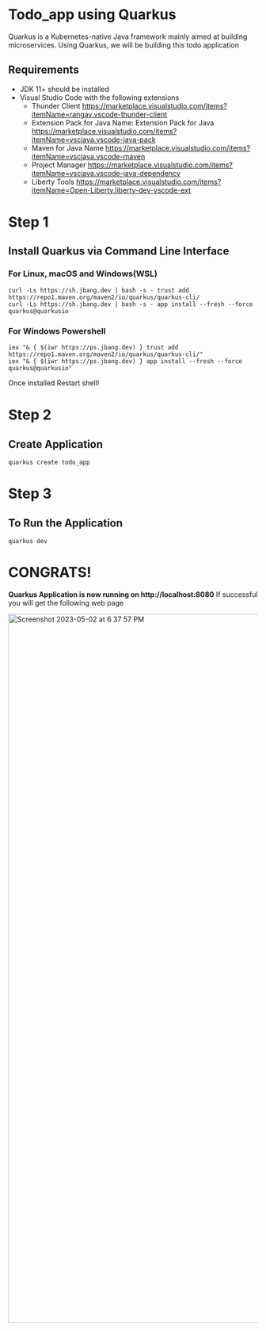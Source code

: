 # Todo_app using Quarkus 
Quarkus is a Kubernetes-native Java framework mainly aimed at building microservices. 
Using Quarkus, we will be building this todo application

## Requirements
- JDK 11+ should be installed
- Visual Studio Code with the following extensions
  * Thunder Client https://marketplace.visualstudio.com/items?itemName=rangav.vscode-thunder-client
  * Extension Pack for Java Name: Extension Pack for Java https://marketplace.visualstudio.com/items?itemName=vscjava.vscode-java-pack
  * Maven for Java Name https://marketplace.visualstudio.com/items?itemName=vscjava.vscode-maven
  * Project Manager https://marketplace.visualstudio.com/items?itemName=vscjava.vscode-java-dependency
  * Liberty Tools https://marketplace.visualstudio.com/items?itemName=Open-Liberty.liberty-dev-vscode-ext
  
# Step 1
## Install Quarkus via Command Line Interface
### For Linux, macOS and Windows(WSL)
```shell script 
curl -Ls https://sh.jbang.dev | bash -s - trust add https://repo1.maven.org/maven2/io/quarkus/quarkus-cli/
curl -Ls https://sh.jbang.dev | bash -s - app install --fresh --force quarkus@quarkusio
```
### For Windows Powershell
```shell script
iex "& { $(iwr https://ps.jbang.dev) } trust add https://repo1.maven.org/maven2/io/quarkus/quarkus-cli/"
iex "& { $(iwr https://ps.jbang.dev) } app install --fresh --force quarkus@quarkusio"
```
Once installed Restart shell!

# Step 2
## Create Application
```shell script 
quarkus create todo_app
```

# Step 3
## To Run the Application
```shell script 
quarkus dev
```
# CONGRATS!
**Quarkus Application is now running on http://localhost:8080**
If successful you will get the following web page

<img width="1431" alt="Screenshot 2023-05-02 at 6 37 57 PM" src="https://user-images.githubusercontent.com/132255692/235675504-1aa8309d-2044-4514-8584-aa73c2525531.png">

